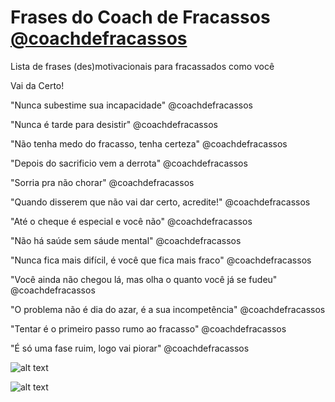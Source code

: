 
# Frases do Coach de Fracassos [@coachdefracassos](https://www.instagram.com/coachdefracassos/)

Lista de frases (des)motivacionais para fracassados como você

Vai da Certo!

"Nunca subestime sua incapacidade" @coachdefracassos

"Nunca é tarde para desistir" @coachdefracassos

"Não tenha medo do fracasso, tenha certeza" @coachdefracassos

"Depois do sacrificio vem a derrota" @coachdefracassos

"Sorria pra não chorar" @coachdefracassos

"Quando disserem que não vai dar certo, acredite!" @coachdefracassos

"Até o cheque é especial e você não" @coachdefracassos

"Não há saúde sem sáude mental" @coachdefracassos

"Nunca fica mais difícil, é você que fica mais fraco" @coachdefracassos

"Você ainda não chegou lá, mas olha o quanto você já se fudeu" @coachdefracassos

"O problema não é dia do azar, é a sua incompetência" @coachdefracassos

"Tentar é o primeiro passo rumo ao fracasso" @coachdefracassos

"É só uma fase ruim, logo vai piorar" @coachdefracassos

![alt text](https://i.pinimg.com/564x/98/fe/ab/98feabd7e53dda18ed28e1662c5028dc.jpg)

![alt text](https://i.pinimg.com/564x/d0/17/46/d01746734e1016bee0fe5c12db4d2a3c.jpg)
